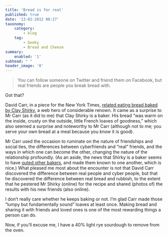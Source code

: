 ```yaml
---
title: 'Bread is for real'
published: true
date: '13-02-2012 08:27'
taxonomy:
    category:
        - blog
    tag:
        - Geeky
        - Bread and Cheese
summary:
    enabled: '1'
subhead: " "
header_image: '0'
---
```


> You can follow someone on Twitter and friend them on Facebook, but real friends are people you break bread with.

Got that?

David Carr, in a piece for the New York Times, [related eating bread baked by Clay Shirky](https://mediadecoder.blogs.nytimes.com/2012/02/07/my-dinner-with-clay-shirky-and-what-i-learned-about-friendship/), a web hero of considerable renown. It came as a surprise to Mr Carr (as it did to me) that Clay Shirky is a baker. His bread “was warm on the inside, crusty on the outside, little French loaves of goodness,” which also seemed a surprise and noteworthy to Mr Carr (although not to me; you serve your own bread at a meal because you _know_ it is good).

Mr Carr used the occasion to ruminate on the nature of friendships and social ties, the differences between cyberfriends and “real” friends, and the ways in which one can become the other, changing the nature of the relationship profoundly. (As an aside, the news that Shirky is a baker seems to have [outed other bakers](https://www.patheos.com/blogs/tonyjones/2012/02/08/david-carr-on-making-and-breaking-bread-with-clay-shirky/), and made them known to one another, which is nice.) What pleased me most about the encounter is not that David Carr discovered the difference between real people and cyber people, but that he discovered the difference between real bread and rubbish, to the extent that he pestered Mr Shirky (online) for the recipe and shared (photos of) the results with his new friends (also online).

I don’t really care whether he keeps baking or not. I’m glad Carr made those “lumpy but fundamentally sound” loaves at least once. Making bread and sharing it with friends and loved ones is one of the most rewarding things a person can do.

Now, if you’ll excuse me, I have a 40% light rye sourdough to remove from the oven.
